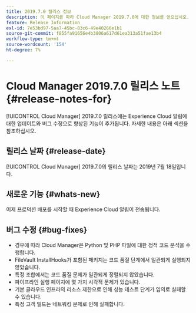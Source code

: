 ```yaml
---
title: 2019.7.0 릴리스 정보
description: 이 페이지를 따라 Cloud Manager 2019.7.0에 대한 정보를 얻으십시오.
feature: Release Information
exl-id: 7e53bd97-5aa7-45bc-83c6-49e40266e1b1
source-git-commit: f855fa91656e4b3806a617d61ea313a51fae13b4
workflow-type: tm+mt
source-wordcount: '154'
ht-degree: 7%

---
```


# Cloud Manager 2019.7.0 릴리스 노트 {#release-notes-for}

[!UICONTROL Cloud Manager] 2019.7.0 릴리스에는 Experience Cloud 알림에 대한 업데이트와 버그 수정으로 향상된 기능이 추가됩니다. 자세한 내용은 아래 섹션을 참조하십시오.

## 릴리스 날짜 {#release-date}

[!UICONTROL Cloud Manager] 2019.7.0의 릴리스 날짜는 2019년 7월 18일입니다.

## 새로운 기능 {#whats-new}

이제 프로덕션 배포를 시작할 때 Experience Cloud 알림이 전송됩니다.

## 버그 수정 {#bug-fixes}

* 경우에 따라 Cloud Manager은 Python 및 PHP 파일에 대한 정적 코드 분석을 수행합니다.
* FileVault InstallHooks가 포함된 패키지는 코드 품질 단계에서 일관되게 실행되지 않았습니다.
* 특정 조합에서는 코드 품질 문제가 일관되게 정렬되지 않았습니다.
* 파이프라인 실행 페이지에 몇 가지 시각적 문제가 있습니다.
* 기본 클라우드 인프라의 리소스 제한으로 인해 성능 테스트 단계가 임의로 실패할 수 있습니다.
* 특정 고객 빌드는 네트워킹 문제로 인해 실패합니다.
